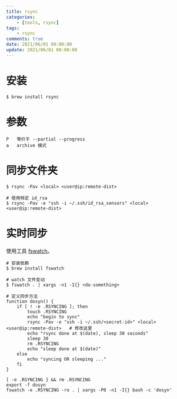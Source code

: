 ```yaml
---
title: rsync
categories:
	- [tools, rsync]
tags:
	- rsync
comments: true
date: 2021/06/01 00:00:00
update: 2021/06/01 00:00:00
---
```


# 安装

```shell
$ brew install rsync
```

# 参数

```shell
P	等价于 --partial --progress
a	archive 模式
```



# 同步文件夹

```shell
$ rsync -Pav <local> <user@ip:remote-dist>

# 使用特定 id_rsa
$ rsync -Pav -e "ssh -i ~/.ssh/id_rsa_sensors" <local> <user@ip:remote-dist>

```

# 实时同步

使用工具 [fswatch](http://emcrisostomo.github.io/fswatch/usage.html)。

```shell
# 安装依赖
$ brew install fswatch

# watch 文件变动
$ fswatch . | xargs -n1 -I{} <do-something>

# 定义同步方法
function dosyn() {
    if [ ! -e .RSYNCING ]; then
        touch .RSYNCING
        echo "begin to sync"
        rsync -Pav -e "ssh -i ~/.ssh/<secret-id>" <local> <user@ip:remote-dist>   # 修改这里
        echo "rsync done at $(date), sleep 30 seconds"
        sleep 30
        rm .RSYNCING
        echo "sleep done at $(date)"
    else
        echo "syncing OR sleeping ..."
    fi
}
 
[ -e .RSYNCING ] && rm .RSYNCING
export -f dosyn
fswatch -e .RSYNCING -ro . | xargs -P0 -n1 -I{} bash -c 'dosyn'
```

